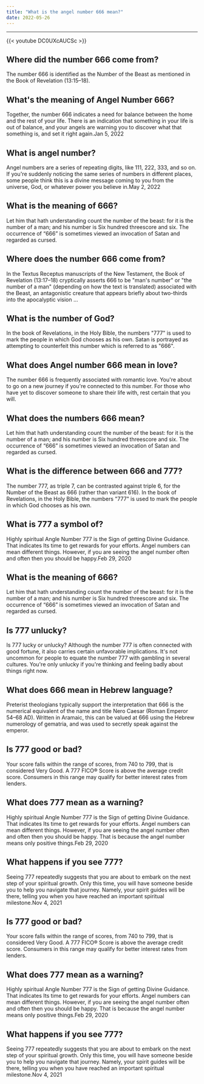 ```yaml
---
title: "What is the angel number 666 mean?"
date: 2022-05-26
---
```


---
{{< youtube DC0UXcAUCSc >}}
## Where did the number 666 come from?
The number 666 is identified as the Number of the Beast as mentioned in the Book of Revelation (13:15–18).

## What's the meaning of Angel Number 666?
Together, the number 666 indicates a need for balance between the home and the rest of your life. There is an indication that something in your life is out of balance, and your angels are warning you to discover what that something is, and set it right again.Jan 5, 2022

## What is angel number?
Angel numbers are a series of repeating digits, like 111, 222, 333, and so on. If you're suddenly noticing the same series of numbers in different places, some people think this is a divine message coming to you from the universe, God, or whatever power you believe in.May 2, 2022

## What is the meaning of 666?
Let him that hath understanding count the number of the beast: for it is the number of a man; and his number is Six hundred threescore and six. The occurrence of “666” is sometimes viewed an invocation of Satan and regarded as cursed.

## Where does the number 666 come from?
In the Textus Receptus manuscripts of the New Testament, the Book of Revelation (13:17–18) cryptically asserts 666 to be "man's number" or "the number of a man" (depending on how the text is translated) associated with the Beast, an antagonistic creature that appears briefly about two-thirds into the apocalyptic vision ...

## What is the number of God?
In the book of Revelations, in the Holy Bible, the numbers "777" is used to mark the people in which God chooses as his own. Satan is portrayed as attempting to counterfeit this number which is referred to as "666".

## What does Angel number 666 mean in love?
The number 666 is frequently associated with romantic love. You're about to go on a new journey if you're connected to this number. For those who have yet to discover someone to share their life with, rest certain that you will.

## What does the numbers 666 mean?
Let him that hath understanding count the number of the beast: for it is the number of a man; and his number is Six hundred threescore and six. The occurrence of “666” is sometimes viewed an invocation of Satan and regarded as cursed.

## What is the difference between 666 and 777?
The number 777, as triple 7, can be contrasted against triple 6, for the Number of the Beast as 666 (rather than variant 616). In the book of Revelations, in the Holy Bible, the numbers "777" is used to mark the people in which God chooses as his own.

## What is 777 a symbol of?
Highly spiritual Angle Number 777 is the Sign of getting Divine Guidance. That indicates Its time to get rewards for your efforts. Angel numbers can mean different things. However, if you are seeing the angel number often and often then you should be happy.Feb 29, 2020

## What is the meaning of 666?
Let him that hath understanding count the number of the beast: for it is the number of a man; and his number is Six hundred threescore and six. The occurrence of “666” is sometimes viewed an invocation of Satan and regarded as cursed.

## Is 777 unlucky?
Is 777 lucky or unlucky? Although the number 777 is often connected with good fortune, it also carries certain unfavorable implications. It's not uncommon for people to equate the number 777 with gambling in several cultures. You're only unlucky if you're thinking and feeling badly about things right now.

## What does 666 mean in Hebrew language?
Preterist theologians typically support the interpretation that 666 is the numerical equivalent of the name and title Nero Caesar (Roman Emperor 54–68 AD). Written in Aramaic, this can be valued at 666 using the Hebrew numerology of gematria, and was used to secretly speak against the emperor.

## Is 777 good or bad?
Your score falls within the range of scores, from 740 to 799, that is considered Very Good. A 777 FICO® Score is above the average credit score. Consumers in this range may qualify for better interest rates from lenders.

## What does 777 mean as a warning?
Highly spiritual Angle Number 777 is the Sign of getting Divine Guidance. That indicates Its time to get rewards for your efforts. Angel numbers can mean different things. However, if you are seeing the angel number often and often then you should be happy. That is because the angel number means only positive things.Feb 29, 2020

## What happens if you see 777?
Seeing 777 repeatedly suggests that you are about to embark on the next step of your spiritual growth. Only this time, you will have someone beside you to help you navigate that journey. Namely, your spirit guides will be there, telling you when you have reached an important spiritual milestone.Nov 4, 2021

## Is 777 good or bad?
Your score falls within the range of scores, from 740 to 799, that is considered Very Good. A 777 FICO® Score is above the average credit score. Consumers in this range may qualify for better interest rates from lenders.

## What does 777 mean as a warning?
Highly spiritual Angle Number 777 is the Sign of getting Divine Guidance. That indicates Its time to get rewards for your efforts. Angel numbers can mean different things. However, if you are seeing the angel number often and often then you should be happy. That is because the angel number means only positive things.Feb 29, 2020

## What happens if you see 777?
Seeing 777 repeatedly suggests that you are about to embark on the next step of your spiritual growth. Only this time, you will have someone beside you to help you navigate that journey. Namely, your spirit guides will be there, telling you when you have reached an important spiritual milestone.Nov 4, 2021

